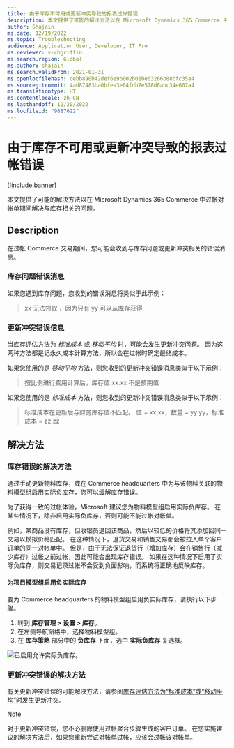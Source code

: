 ```yaml
---
title: 由于库存不可用或更新冲突导致的报表过帐错误
description: 本文提供了可能的解决方法以在 Microsoft Dynamics 365 Commerce 中过帐对帐单期间解决与库存相关的问题。
author: Shajain
ms.date: 12/19/2022
ms.topic: Troubleshooting
audience: Application User, Developer, IT Pro
ms.reviewer: v-chgriffin
ms.search.region: Global
ms.author: shajain
ms.search.validFrom: 2021-01-31
ms.openlocfilehash: cebb890b42def6e9b002b01be63266b88bfc35a4
ms.sourcegitcommit: 4ad87483ba0bfea3e04fdb7e578d8abc34e607a4
ms.translationtype: HT
ms.contentlocale: zh-CN
ms.lasthandoff: 12/20/2022
ms.locfileid: "9887622"
---
```

# <a name="statement-posting-errors-due-to-unavailable-inventory-or-update-conflicts"></a>由于库存不可用或更新冲突导致的报表过帐错误

[!include [banner](../../includes/banner.md)]

本文提供了可能的解决方法以在 Microsoft Dynamics 365 Commerce 中过帐对帐单期间解决与库存相关的问题。

## <a name="description"></a>Description

在过帐 Commerce 交易期间，您可能会收到与库存问题或更新冲突相关的错误消息。

### <a name="inventory-issues-error-message"></a>库存问题错误消息

如果您遇到库存问题，您收到的错误消息将类似于此示例：

> xx 无法领取 ，因为只有 yy 可以从库存获得

### <a name="update-conflict-error-messages"></a>更新冲突错误信息

当库存评估方法为 *标准成本* 或 *移动平均* 时，可能会发生更新冲突问题。 因为这两种方法都是记永久成本计算方法，所以会在过帐时确定最终成本。

如果您使用的是 *移动平均* 方法，则您收到的更新冲突错误消息类似于以下示例：

> 按比例进行费用计算后，库存值 xx.xx 不是预期值

如果您使用的是 *标准成本* 方法，则您收到的更新冲突错误消息类似于以下示例：

> 标准成本在更新后与财务库存值不匹配。 值 = xx.xx，数量 = yy.yy，标准成本 = zz.zz

## <a name="resolutions"></a>解决方法

### <a name="workaround-for-the-inventory-error"></a>库存错误的解决方法

通过手动更新物料库存，或在 Commerce headquarters 中为与该物料关联的物料模型组启用实际负库存，您可以缓解库存错误。

为了获得一致的过帐体验，Microsoft 建议您为物料模型组启用实际负库存。 在某些情况下，除非启用实际负库存，否则可能不能过帐对帐单。

例如，某商品没有库存，但收银员退回该商品，然后以较低的价格将其添加回同一交易以模拟价格匹配。 在这种情况下，退货交易和销售交易都会被拉入单个客户订单的同一对帐单中。 但是，由于无法保证退货行（增加库存）会在销售行（减少库存）过帐之前过帐，因此可能会出现库存错误。 如果在这种情况下启用了实际负库存，则交易记录过帐不会受到负面影响，而系统将正确地反映库存。

#### <a name="enable-negative-physical-inventory-for-an-item-model-group"></a>为项目模型组启用负实际库存

要为 Commerce headquarters 的物料模型组启用负实际库存，请执行以下步骤。

1. 转到 **库存管理 \> 设置 \> 库存**。
1. 在左侧导航窗格中，选择物料模型组。
1. 在 **库存策略** 部分中的 **负库存** 下面，选中 **实际负库存** 复选框。

![已启用允许实际负库存。](./media/Physical_Negative_Inventory.png)

### <a name="workaround-for-the-update-conflict-error"></a>更新冲突错误的解决方法

有关更新冲突错误的可能解决方法，请参阅[库存评估方法为“标准成本”或“移动平均”时发生更新冲突](/troubleshoot/dynamics-365/supply-chain/costing/update-conflict-standard-cost-moving-average-inventory-valuation)。

> [!NOTE]
> 对于更新冲突错误，您不必删除使用过帐聚合步骤生成的客户订单。 在您实施建议的解决方法后，如果您重新尝试对帐单过帐，应该会过帐该对帐单。
